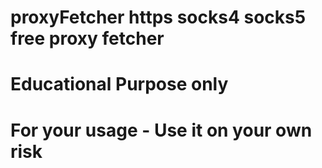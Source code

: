 # proxyFetcher https socks4 socks5 free proxy fetcher
# Educational Purpose only
# For your usage - Use it on your own risk
